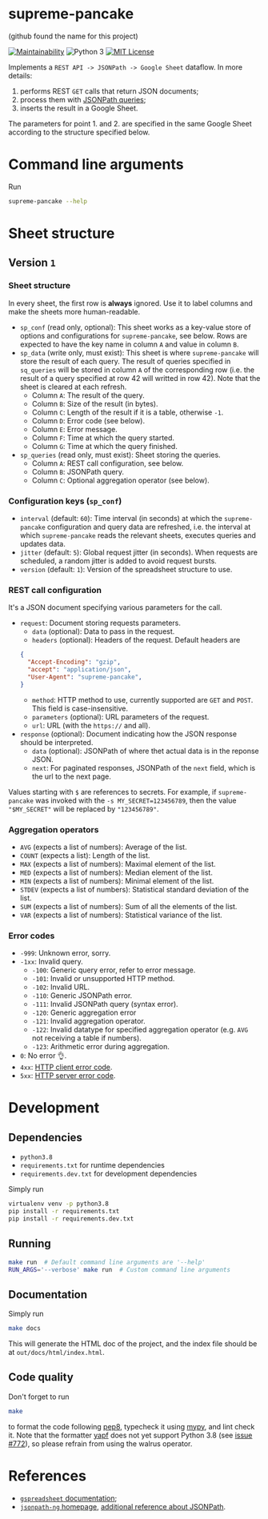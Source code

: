 supreme-pancake
===============

(github found the name for this project)

[![Maintainability](https://api.codeclimate.com/v1/badges/d22d5a42582ad4f2d853/maintainability)](https://codeclimate.com/github/altaris/supreme-pancake/maintainability)
![Python 3](https://badgen.net/badge/Python/3/blue) [![MIT
License](https://badgen.net/badge/license/MIT/blue)](https://choosealicense.com/licenses/mit/)

Implements a `REST API -> JSONPath -> Google Sheet` dataflow. In more details:
1. performs REST `GET` calls that return JSON documents;
2. process them with [JSONPath
   queries](https://goessner.net/articles/JsonPath/);
3. inserts the result in a Google Sheet.

The parameters for point 1. and 2. are specified in the same Google Sheet
according to the structure specified below.

# Command line arguments

Run
```sh
supreme-pancake --help
```

# Sheet structure

## Version `1`

### Sheet structure

In every sheet, the first row is **always** ignored. Use it to label columns
and make the sheets more human-readable.

* `sp_conf` (read only, optional): This sheet works as a key-value store of
  options and configurations for `supreme-pancake`, see below. Rows are
  expected to have the key name in column `A` and value in column `B`.
* `sp_data` (write only, must exist): This sheet is where `supreme-pancake`
  will store the result of each query. The result of queries specified in
  `sq_queries` will be stored in column `A` of the corresponding row (i.e. the
  result of a query specified at row 42 will writted in row 42). Note that the
  sheet is cleared at each refresh.
  * Column `A`: The result of the query.
  * Column `B`: Size of the result (in bytes).
  * Column `C`: Length of the result if it is a table, otherwise `-1`.
  * Column `D`: Error code (see below).
  * Column `E`: Error message.
  * Column `F`: Time at which the query started.
  * Column `G`: Time at which the query finished.
* `sp_queries` (read only, must exist): Sheet storing the queries.
  * Column `A`: REST call configuration, see below.
  * Column `B`: JSONPath query.
  * Column `C`: Optional aggregation operator (see below).

### Configuration keys (`sp_conf`)

* `interval` (default: `60`): Time interval (in seconds) at which the
  `supreme-pancake` configuration and query data are refreshed, i.e. the
  interval at which `supreme-pancake` reads the relevant sheets, executes
  queries and updates data.
* `jitter` (default: `5`): Global request jitter (in seconds). When requests
  are scheduled, a random jitter is added to avoid request bursts.
* `version` (default: `1`): Version of the spreadsheet structure to use.

### REST call configuration

It's a JSON document specifying various parameters for the call.
* `request`: Document storing requests parameters.
  * `data` (optional): Data to pass in the request.
  * `headers` (optional): Headers of the request. Default headers are
  ```json
  {
    "Accept-Encoding": "gzip",
    "accept": "application/json",
    "User-Agent": "supreme-pancake",
  }
  ```
  * `method`: HTTP method to use, currently supported are `GET` and `POST`.
    This field is case-insensitive.
  * `parameters` (optional): URL parameters of the request.
  * `url`: URL (with the `https://` and all).
* `response` (optional): Document indicating how the JSON response should be
  interpreted.
  * `data` (optional): JSONPath of where thet actual data is in the reponse
    JSON.
  * `next`: For paginated responses, JSONPath of the `next` field, which is the
    url to the next page.

Values starting with `$` are references to secrets. For example, if
`supreme-pancake` was invoked with the `-s MY_SECRET=123456789`, then the value
`"$MY_SECRET"` will be replaced by `"123456789"`.

### Aggregation operators

* `AVG` (expects a list of numbers): Average of the list.
* `COUNT` (expects a list): Length of the list.
* `MAX` (expects a list of numbers): Maximal element of the list.
* `MED` (expects a list of numbers): Median element of the list.
* `MIN` (expects a list of numbers): Minimal element of the list.
* `STDEV` (expects a list of numbers): Statistical standard deviation of the
  list.
* `SUM` (expects a list of numbers): Sum of all the elements of the list.
* `VAR` (expects a list of numbers): Statistical variance of the list.

### Error codes

* `-999`: Unknown error, sorry.
* `-1xx`: Invalid query.
  * `-100`: Generic query error, refer to error message.
  * `-101`: Invalid or unsupported HTTP method.
  * `-102`: Invalid URL.
  * `-110`: Generic JSONPath error.
  * `-111`: Invalid JSONPath query (syntax error).
  * `-120`: Generic aggregation error
  * `-121`: Invalid aggregation operator.
  * `-122`: Invalid datatype for specified aggregation operator (e.g. `AVG` not
    receiving a table if numbers).
  * `-123`: Arithmetic error during aggregation.
* `0`: No error :ok_hand:.
* `4xx`: [HTTP client error
  code](https://en.wikipedia.org/wiki/List_of_HTTP_status_codes#4xx_Client_errors).
* `5xx`: [HTTP server error
  code](https://en.wikipedia.org/wiki/List_of_HTTP_status_codes#5xx_Server_errors).


# Development

## Dependencies

* `python3.8`
* `requirements.txt` for runtime dependencies
* `requirements.dev.txt` for development dependencies

Simply run
```sh
virtualenv venv -p python3.8
pip install -r requirements.txt
pip install -r requirements.dev.txt
```

## Running

```sh
make run  # Default command line arguments are '--help'
RUN_ARGS='--verbose' make run  # Custom command line arguments
```

## Documentation

Simply run
```sh
make docs
```
This will generate the HTML doc of the project, and the index file should be at
`out/docs/html/index.html`.

## Code quality

Don't forget to run
```sh
make
```
to format the code following [pep8](https://www.python.org/dev/peps/pep-0008/),
typecheck it using [mypy](http://mypy-lang.org/), and lint check it. Note that
the formatter [yapf](https://github.com/google/yapf) does not yet support
Python 3.8 (see [issue #772](https://github.com/google/yapf/issues/772)), so
please refrain from using the walrus operator.

# References

* [`gspreadsheet` documentation](https://gspread.readthedocs.io/en/latest/);
* [`jsonpath-ng` homepage](https://github.com/h2non/jsonpath-ng), [additional
  reference about JSONPath](https://goessner.net/articles/JsonPath/).
